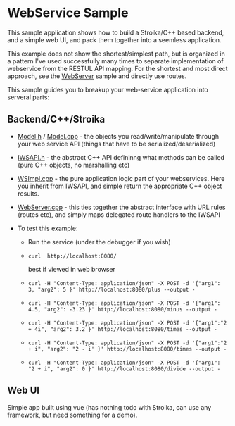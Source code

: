 # WebService Sample

This sample application shows how to build a Stroika/C++ based backend, and a simple web UI, and pack them together
into a seemless application.

This example does not show the shortest/simplest path, but is organized in a pattern I've used successfully many times to separate implementation of webservice from the RESTUL API mapping. For the shortest and most direct approach, see the [WebServer](../WebServer/) sample and directly use routes.

This sample guides you to breakup your web-service application into serveral parts:

## Backend/C++/Stroika

- [Model.h](Sources/Model.h) / [Model.cpp](Sources/Model.cpp) - the objects you read/write/manipulate through your web service API (things that have to be serialized/deserialized)
- [IWSAPI.h](Sources/IWSAPI.h) - the abstract C++ API defininng what methods can be called (pure C++ objects, no marshalling etc)
- [WSImpl.cpp](Sources/WSImpl.cpp) - the pure application logic part of your webservices. Here you inherit from IWSAPI, and simple return the appropriate C++ object results.
- [WebServer.cpp](Sources/WebServer.cpp) - this ties together the abstract interface with URL rules (routes etc), and simply maps delegated route handlers to the IWSAPI

- To test this example:
  - Run the service (under the debugger if you wish)
  - `curl  http://localhost:8080/` 
  
    best if viewed in web browser

  - `curl -H "Content-Type: application/json" -X POST -d '{"arg1": 3, "arg2": 5 }' http://localhost:8080/plus --output -`
  - `curl -H "Content-Type: application/json" -X POST -d '{"arg1": 4.5, "arg2": -3.23 }' http://localhost:8080/minus --output -`
  - `curl -H "Content-Type: application/json" -X POST -d '{"arg1":"2 + 4i", "arg2": 3.2 }' http://localhost:8080/times --output -`
  - `curl -H "Content-Type: application/json" -X POST -d '{"arg1":"2 + i", "arg2": "2 - i' }' http://localhost:8080/times --output -`
  - `curl -H "Content-Type: application/json" -X POST -d '{"arg1": "2 + i", "arg2": 0 }' http://localhost:8080/divide --output -`


## Web UI

Simple app built using vue (has nothing todo with Stroika, can use any framework, but need something for a demo).
